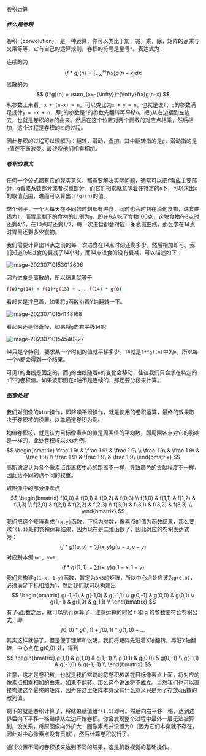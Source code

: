 卷积运算

##### 什么是卷积

卷积（convolution），是一种运算，你可以类比于加，减，乘，除，矩阵的点乘与叉乘等等，它有自己的运算规则，卷积的符号是星号`*`。表达式为：

连续的为
$$
(f*g)(n) = \int_{-\infty}^{\infty}f(x)g(n-x)dx
$$
离散的为
$$
(f*g)(n) = \sum_{x=-{\infty}}^{\infty}f(x)g(n-x)
$$
从参数上来看，`x + (n-x) = n`，可以类比为`x + y = n`，也就是说`f, g`的参数满足规律`y = -x + n`，即`g`的参数是`f`的参数先翻转再平移`n`。把`g`从右边褶到左边去，也就是卷积的`卷`的由来。然后在这个位置对两个函数的对应点相乘，然后相加，这个过程是卷积的`积`的过程。

因此卷积的过程可以理解为：翻转，滑动，叠加。其中翻转指的是`g`，滑动指的是`n`值在不断改变。最终将他们相乘相加。

##### 卷积的意义

任何一个公式都有它的现实意义，都需要解决实际问题，通常可以把`f`看成主要部分，`g`看成系数部分或者权重部分。而它们相乘就意味着在特定的`n`下，可以求出`x`的取值范围，进而可以算出`(f*g)(n)`的值。

举个例子，一个人每天在不同的时刻都有进食，同时也会时刻在消化食物，进食曲线为`f`，而胃里剩下的食物的比例为`g`，即在6点吃了食物100克，这块食物在8点时还剩`4/5`，在10点时还剩`1/2`，每一次进食都会对应一条衰减曲线，那么求在14点时胃里还剩多少食物。

我们需要计算出14点之前的每一次进食在14点时刻还剩多少，然后相加即可。我们知道0点进食的衰减了14小时，而14点进食的没有衰减，可以描述如下：

![image-20230710153012606](D:\dev\php\magook\trunk\server\md\img\image-20230710153012606.png)

因为进食是离散的，所以结果就等于

```bash
f(0)*g(14) + f(1)*g(13) + ... f(14) * g(0)
```

看起来是拧巴着，如果将`g`函数沿着Y轴翻转一下。

![image-20230710154148168](D:\dev\php\magook\trunk\server\md\img\image-20230710154148168.png)

看起来还是很奇怪，如果将`g`向右平移14呢

![image-20230710154540927](D:\dev\php\magook\trunk\server\md\img\image-20230710154540927.png)

14只是个特例，要求某一个时刻的值就平移多少。14就是`(f*g)(n)`中的`n`，所以每一个`n`都会得到一个结果。

可见`f`的曲线是固定的，而`g`的曲线随着`n`的变化会移动，往往我们只会求在特定的`n`下的卷积值。如果波形图在x轴不是连续的，那还要分段来计算。

##### 图像处理

我们对图像的`blur`操作，即降噪平滑操作，就是使用的卷积运算，最终的效果取决于卷积核的设置。以单通道卷积为例。

均值卷积核，就是认为目标像素点的值是周围值的平均数，即周围各点对它的影响是一样的，此处卷积核以`3X3`为例。
$$
\begin{bmatrix}
   \frac 1 9\ & \frac 1 9\ & \frac 1 9\ \\
   \frac 1 9\ & \frac 1 9\ & \frac 1 9\ \\
   \frac 1 9\ & \frac 1 9\ & \frac 1 9\
\end{bmatrix}
$$
高斯滤波认为各个像素点距离核中心的距离不一样，导致颜色的贡献程度不一样，因此给不同的点不同的权重。

取图像中的部分像素点
$$
\begin{bmatrix}
   f(0,0) & f(0,1) & f(0,2) & f(0,3) \\
   f(1,0) & f(1,1) & f(1,2) & f(1,3) \\
   f(2,0) & f(2,1) & f(2,2) & f(2,3) \\
   f(3,0) & f(3,1) & f(3,2) & f(3,3) \\
\end{bmatrix}
$$
我们把这个矩阵看成`f(x,y)`函数，下标为参数，像素点的值为函数结果，那么要求`f(1,1)`处的卷积运算结果，因为现在是二维函数了，因此对应的卷积表达式为：
$$
(f*g)(u, v) = \sum f(x, y)g(u-x, v-y)
$$
对应到本例`u=1, v=1`
$$
(f*g)(1, 1) = \sum f(x, y)g(1-x, 1-y)
$$
我们来构建`g(1-x, 1-y)`函数，暂定为`3X3`的矩阵，所以中心点处应该为`g(0,0)`，必须满足下标相加为1，然后我们就可以构建出
$$
\begin{bmatrix}
   g(-1,-1) & g(-1,0) & g(-1,1) \\
   g(0,-1) & g(0,0) & g(0,1) \\
   g(1,-1) & g(1,0) & g(1,1) \\
\end{bmatrix}
$$
有了`g`函数之后，就可以执行运算了，注意运算的时候 f 和 g 的参数要符合卷积公式，即
$$
f0,0)*g(1,1) + f(0,1)*g(1,0) + ...
$$
其实这样就够了，但是便于理解和说明，我们将矩阵先沿着X轴翻转，再沿Y轴翻转，中心点在 g(0,0) 处，得到
$$
\begin{bmatrix}
   g(1,1) & g(1,0) & g(1,-1) \\
   g(0,1) & g(0,0) & g(0,-1) \\
   g(-1,1) & g(-1,0) & g(-1,-1) \\
\end{bmatrix}
$$
注意，这才是卷积核，也就是我们常说的将卷积核盖在目标像素点上面，将对应的像素点相乘相加的由来。如果不翻转。那么这个说法将不成立。当然我们也可以直接构建这个最终的矩阵，因为在这里矩阵本身没有什么意义只是为了存放`g`函数的散列值。

剩下的就是卷积计算了，将结果赋值给`f(1,1)`即可。然后向右平移一格，达到边界后向下平移一格继续从左边开始卷积。你会发现整个过程中最外一层无法被算到，没关系，将原图像向外扩大一圈像素点并设置为0（因为它们本身就不存在，因此对中心像素点没有贡献），然后计算卷积就行了。

通过设置不同的卷积核来达到不同的结果，这是机器视觉的基础操作。